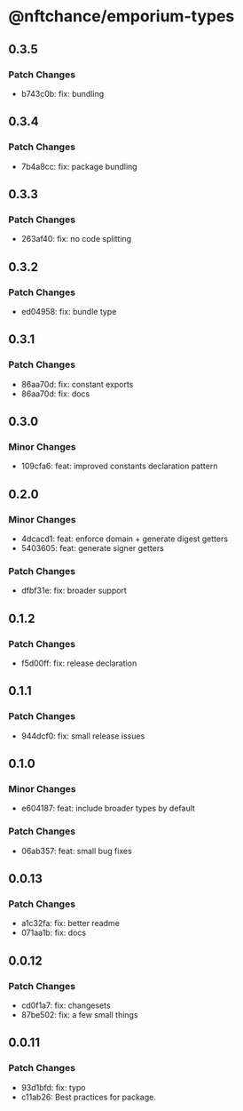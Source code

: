 # @nftchance/emporium-types

## 0.3.5

### Patch Changes

-   b743c0b: fix: bundling

## 0.3.4

### Patch Changes

-   7b4a8cc: fix: package bundling

## 0.3.3

### Patch Changes

-   263af40: fix: no code splitting

## 0.3.2

### Patch Changes

-   ed04958: fix: bundle type

## 0.3.1

### Patch Changes

-   86aa70d: fix: constant exports
-   86aa70d: fix: docs

## 0.3.0

### Minor Changes

-   109cfa6: feat: improved constants declaration pattern

## 0.2.0

### Minor Changes

-   4dcacd1: feat: enforce domain + generate digest getters
-   5403605: feat: generate signer getters

### Patch Changes

-   dfbf31e: fix: broader support

## 0.1.2

### Patch Changes

-   f5d00ff: fix: release declaration

## 0.1.1

### Patch Changes

-   944dcf0: fix: small release issues

## 0.1.0

### Minor Changes

-   e604187: feat: include broader types by default

### Patch Changes

-   06ab357: feat: small bug fixes

## 0.0.13

### Patch Changes

-   a1c32fa: fix: better readme
-   071aa1b: fix: docs

## 0.0.12

### Patch Changes

-   cd0f1a7: fix: changesets
-   87be502: fix: a few small things

## 0.0.11

### Patch Changes

-   93d1bfd: fix: typo
-   c11ab26: Best practices for package.
